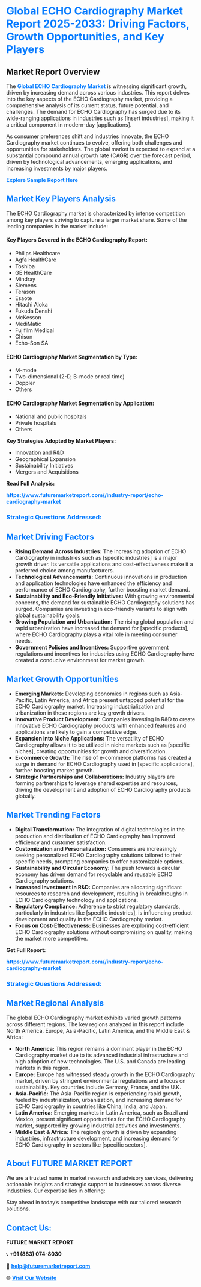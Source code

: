 <h1 style="color: #007BFF;">Global ECHO Cardiography Market Report 2025-2033: Driving Factors, Growth Opportunities, and Key Players</h1>

<section id="overview">
<h2>Market Report Overview</h2>
<p>The <a href="https://www.futuremarketreport.com//industry-report/echo-cardiography-market" style="color: #007BFF; text-decoration: none;"><strong>Global ECHO Cardiography Market</strong></a> is witnessing significant growth, driven by increasing demand across various industries. This report delves into the key aspects of the ECHO Cardiography market, providing a comprehensive analysis of its current status, future potential, and challenges. The demand for ECHO Cardiography has surged due to its wide-ranging applications in industries such as [insert industries], making it a critical component in modern-day [applications].</p>
<p>As consumer preferences shift and industries innovate, the ECHO Cardiography market continues to evolve, offering both challenges and opportunities for stakeholders. The global market is expected to expand at a substantial compound annual growth rate (CAGR) over the forecast period, driven by technological advancements, emerging applications, and increasing investments by major players.</p>
</section>

<section id="overview">
<p><a href="https://www.futuremarketreport.com//request-sample/reportId=80081" style="color: #007BFF; text-decoration: none;"><strong>Explore Sample Report Here</strong></a></p>
</section>

<section id="key-players">
<h2 style="color: #007BFF;">Market Key Players Analysis</h2>
<p>The ECHO Cardiography market is characterized by intense competition among key players striving to capture a larger market share. Some of the leading companies in the market include:</p>
<h4>Key Players Covered in the ECHO Cardiography Report:</h4>
<ul><li>Philips Healthcare</li><li>Agfa HealthCare</li><li>Toshiba</li><li>GE HealthCare</li><li>Mindray</li><li>Siemens</li><li>Terason</li><li>Esaote</li><li>Hitachi Aloka</li><li>Fukuda Denshi</li><li>McKesson</li><li>MediMatic</li><li>Fujifilm Medical</li><li>Chison</li><li>Echo-Son SA</li></ul>
<h4>ECHO Cardiography Market Segmentation by Type:</h4>
<ul><li>M-mode</li><li>Two-dimensional (2-D, B-mode or real time)</li><li>Doppler</li><li>Others</li></ul>

<h4>ECHO Cardiography Market Segmentation by Application:</h4>
<ul><li>National and public hospitals</li><li>Private hospitals</li><li>Others</li></ul>
<p><strong>Key Strategies Adopted by Market Players:</strong></p>
<ul>
<li>Innovation and R&D</li>
<li>Geographical Expansion</li>
<li>Sustainability Initiatives</li>
<li>Mergers and Acquisitions</li>
</ul>
</section>

<section>
<p><strong>Read Full Analysis: </strong></p><a href="https://www.futuremarketreport.com//industry-report/echo-cardiography-market" style="color: #007BFF; text-decoration: none;"><strong>https://www.futuremarketreport.com//industry-report/echo-cardiography-market</strong></a>
<h3 style="color: #007BFF;">Strategic Questions Addressed:</h3>
</section>

<section id="driving-factors">
<h2 style="color: #007BFF;">Market Driving Factors</h2>
<ul>
<li><strong>Rising Demand Across Industries:</strong> The increasing adoption of ECHO Cardiography in industries such as [specific industries] is a major growth driver. Its versatile applications and cost-effectiveness make it a preferred choice among manufacturers.</li>
<li><strong>Technological Advancements:</strong> Continuous innovations in production and application technologies have enhanced the efficiency and performance of ECHO Cardiography, further boosting market demand.</li>
<li><strong>Sustainability and Eco-Friendly Initiatives:</strong> With growing environmental concerns, the demand for sustainable ECHO Cardiography solutions has surged. Companies are investing in eco-friendly variants to align with global sustainability goals.</li>
<li><strong>Growing Population and Urbanization:</strong> The rising global population and rapid urbanization have increased the demand for [specific products], where ECHO Cardiography plays a vital role in meeting consumer needs.</li>
<li><strong>Government Policies and Incentives:</strong> Supportive government regulations and incentives for industries using ECHO Cardiography have created a conducive environment for market growth.</li>
</ul>
</section>

<section id="growth-opportunities">
<h2 style="color: #007BFF;">Market Growth Opportunities</h2>
<ul>
<li><strong>Emerging Markets:</strong> Developing economies in regions such as Asia-Pacific, Latin America, and Africa present untapped potential for the ECHO Cardiography market. Increasing industrialization and urbanization in these regions are key growth drivers.</li>
<li><strong>Innovative Product Development:</strong> Companies investing in R&D to create innovative ECHO Cardiography products with enhanced features and applications are likely to gain a competitive edge.</li>
<li><strong>Expansion into Niche Applications:</strong> The versatility of ECHO Cardiography allows it to be utilized in niche markets such as [specific niches], creating opportunities for growth and diversification.</li>
<li><strong>E-commerce Growth:</strong> The rise of e-commerce platforms has created a surge in demand for ECHO Cardiography used in [specific applications], further boosting market growth.</li>
<li><strong>Strategic Partnerships and Collaborations:</strong> Industry players are forming partnerships to leverage shared expertise and resources, driving the development and adoption of ECHO Cardiography products globally.</li>
</ul>
</section>

<section id="trending-factors">
<h2 style="color: #007BFF;">Market Trending Factors</h2>
<ul>
<li><strong>Digital Transformation:</strong> The integration of digital technologies in the production and distribution of ECHO Cardiography has improved efficiency and customer satisfaction.</li>
<li><strong>Customization and Personalization:</strong> Consumers are increasingly seeking personalized ECHO Cardiography solutions tailored to their specific needs, prompting companies to offer customizable options.</li>
<li><strong>Sustainability and Circular Economy:</strong> The push towards a circular economy has driven demand for recyclable and reusable ECHO Cardiography solutions.</li>
<li><strong>Increased Investment in R&D:</strong> Companies are allocating significant resources to research and development, resulting in breakthroughs in ECHO Cardiography technology and applications.</li>
<li><strong>Regulatory Compliance:</strong> Adherence to strict regulatory standards, particularly in industries like [specific industries], is influencing product development and quality in the ECHO Cardiography market.</li>
<li><strong>Focus on Cost-Effectiveness:</strong> Businesses are exploring cost-efficient ECHO Cardiography solutions without compromising on quality, making the market more competitive.</li>
</ul>
</section>

<section>
<p><strong>Get Full Report: </strong></p><a href="https://www.futuremarketreport.com//industry-report/echo-cardiography-market" style="color: #007BFF; text-decoration: none;"><strong>https://www.futuremarketreport.com//industry-report/echo-cardiography-market</strong></a>
<h3 style="color: #007BFF;">Strategic Questions Addressed:</h3>
</section>


<section id="regional-analysis">
<h2 style="color: #007BFF;">Market Regional Analysis</h2>
<p>The global ECHO Cardiography market exhibits varied growth patterns across different regions. The key regions analyzed in this report include North America, Europe, Asia-Pacific, Latin America, and the Middle East & Africa:</p>
<ul>
<li><strong>North America:</strong> This region remains a dominant player in the ECHO Cardiography market due to its advanced industrial infrastructure and high adoption of new technologies. The U.S. and Canada are leading markets in this region.</li>
<li><strong>Europe:</strong> Europe has witnessed steady growth in the ECHO Cardiography market, driven by stringent environmental regulations and a focus on sustainability. Key countries include Germany, France, and the U.K.</li>
<li><strong>Asia-Pacific:</strong> The Asia-Pacific region is experiencing rapid growth, fueled by industrialization, urbanization, and increasing demand for ECHO Cardiography in countries like China, India, and Japan.</li>
<li><strong>Latin America:</strong> Emerging markets in Latin America, such as Brazil and Mexico, present significant opportunities for the ECHO Cardiography market, supported by growing industrial activities and investments.</li>
<li><strong>Middle East & Africa:</strong> The region’s growth is driven by expanding industries, infrastructure development, and increasing demand for ECHO Cardiography in sectors like [specific sectors].</li>
</ul>
</section>

<footer>
<h2 style="color: #007BFF;">About FUTURE MARKET REPORT</h2>
<p>We are a trusted name in market research and advisory services, delivering actionable insights and strategic support to businesses across diverse industries. Our expertise lies in offering:</p>

<p>Stay ahead in today’s competitive landscape with our tailored research solutions.</p>

<h2 style="color: #007BFF;">Contact Us:</h2>
<p><strong>FUTURE MARKET REPORT</strong></p>
<p>📞 <strong>+91 (883) 074-8030</strong></p>
<p>📧 <strong><a href="mailto:help@futuremarketreport.com" style="color: #007BFF;">help@futuremarketreport.com</a></strong></p>
<p>🌐 <strong><a href="https://www.futuremarketreport.com/" style="color: #007BFF;">Visit Our Website</a></strong></p>
</footer>